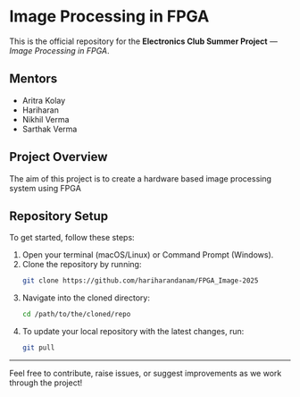 # Image Processing in FPGA

This is the official repository for the **Electronics Club Summer Project** — *Image Processing in FPGA*.

## Mentors
- Aritra Kolay  
- Hariharan
- Nikhil Verma 
- Sarthak Verma

## Project Overview
The aim of this project is to create a hardware based image processing system using FPGA


## Repository Setup

To get started, follow these steps:

1. Open your terminal (macOS/Linux) or Command Prompt (Windows).
2. Clone the repository by running:
   ```bash
   git clone https://github.com/hariharandanam/FPGA_Image-2025
3. Navigate into the cloned directory:
   ````bash
   cd /path/to/the/cloned/repo
4. To update your local repository with the latest changes, run:
   ````bash
   git pull

---

Feel free to contribute, raise issues, or suggest improvements as we work through the project!
